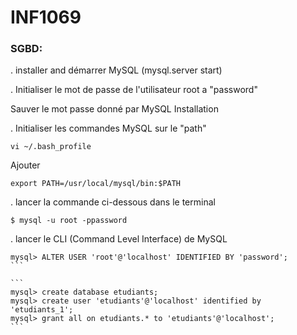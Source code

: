 # INF1069

### SGBD:

. installer and démarrer MySQL (mysql.server start)

. Initialiser le mot de passe de l'utilisateur root a "password"

Sauver le mot passe donné par MySQL Installation

. Initialiser les commandes MySQL sur le "path"

```
vi ~/.bash_profile
```

Ajouter 

```
export PATH=/usr/local/mysql/bin:$PATH
```

. lancer la commande ci-dessous dans le terminal

```
$ mysql -u root -ppassword
```

. lancer le CLI (Command Level Interface) de MySQL

````
mysql> ALTER USER 'root'@'localhost' IDENTIFIED BY 'password';
```

```
mysql> create database etudiants;
mysql> create user 'etudiants'@'localhost' identified by 'etudiants_1';
mysql> grant all on etudiants.* to 'etudiants'@'localhost';
```
